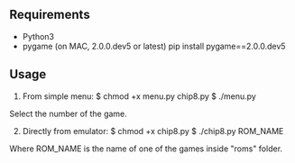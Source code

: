 ## Requirements
* Python3
* pygame (on MAC, 2.0.0.dev5 or latest)
  pip install pygame==2.0.0.dev5

## Usage

1. From simple menu:
	$ chmod +x menu.py chip8.py
	$ ./menu.py

Select the number of the game.

2. Directly from emulator:
	$ chmod +x chip8.py
	$ ./chip8.py ROM_NAME

Where ROM_NAME is the name of one of the games inside "roms" folder.
